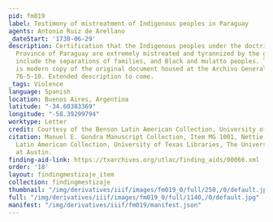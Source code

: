 ```yaml
---
pid: fm019
label: Testimony of mistreatment of Indigenous peoples in Paraguay
agents: Antonio Ruiz de Arellano
_dateStart: '1738-06-29'
description: Certification that the Indigenous peoples under the doctrines in the
  Province of Paraguay are extremely mistreated and tyrannized by the governors. Topics
  include the separations of families, and Black and mulatto peoples. This letter
  is modern copy of the original document housed at the Archivo General de las Indias,
  76-5-10. Extended description to come.
_tags: Violence
language: Spanish
location: Buenos Aires, Argentina
latitude: "-34.60383369"
longitude: "-58.39299794"
worktype: Letter
credit: Courtesy of the Benson Latin American Collection, University of Texas at Austin
citation: Manuel E. Gondra Manuscript Collection, Item MG 1001, Nettie Lee Benson
  Latin American Collection, University of Texas Libraries, The University of Texas
  at Austin.
finding-aid-link: https://txarchives.org/utlac/finding_aids/00066.xml
order: '18'
layout: findingmestizaje_item
collection: findingmestizaje
thumbnail: "/img/derivatives/iiif/images/fm019_0/full/250,/0/default.jpg"
full: "/img/derivatives/iiif/images/fm019_0/full/1140,/0/default.jpg"
manifest: "/img/derivatives/iiif/fm019/manifest.json"
---
```

